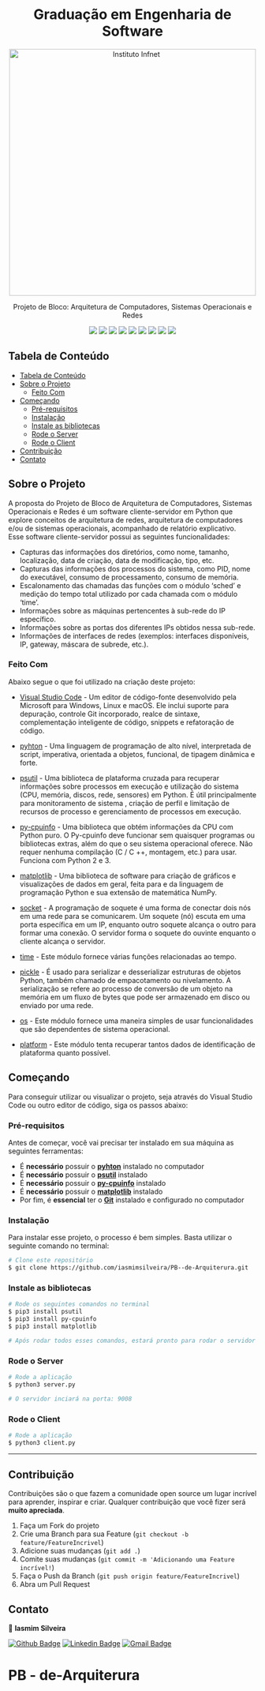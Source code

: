 <h1 align="center">
   Graduação em Engenharia de Software
</h1>

<p align="center">
   <img width="500px" src="https://github.com/iasmimsilveira/PB--de-Arquiterura/blob/main/logo.jpeg" alt="Instituto Infnet" width="280"/>
</p>

<p align="center">
    Projeto de Bloco: Arquitetura de Computadores, Sistemas Operacionais e Redes
</p>

<p align="center">
  <img src="https://img.shields.io/badge/python-v3.7.6-blue" />
  <img src="https://img.shields.io/badge/psutil-v5.8.0-orange" />
  <img src="https://img.shields.io/badge/pycpuinfo-v7.0.0-orange" />
  <img src="https://img.shields.io/badge/matplotlib-v3.3.4-orange" />
  <img src="https://img.shields.io/badge/socket-lightgrey" />
  <img src="https://img.shields.io/badge/time-lightgrey" />
  <img src="https://img.shields.io/badge/pickle-lightgrey" />
  <img src="https://img.shields.io/badge/os-lightgrey" />
  <img src="https://img.shields.io/badge/platform-lightgrey" />
</p>

## Tabela de Conteúdo

- [Tabela de Conteúdo](#tabela-de-conte%C3%BAdo)
- [Sobre o Projeto](#sobre-o-projeto)
  - [Feito Com](#feito-com)
- [Começando](#come%C3%A7ando)
  - [Pré-requisitos](#pr%C3%A9-requisitos)
  - [Instalação](#instala%C3%A7%C3%A3o)
  - [Instale as bibliotecas](#instale-as-bibliotecas)
  - [Rode o Server](#rode-o-server)
  - [Rode o Client](#rode-o-client)
- [Contribuição](#contribui%C3%A7%C3%A3o)
- [Contato](#contato)

## Sobre o Projeto
  
A proposta do Projeto de Bloco de Arquitetura de Computadores, Sistemas Operacionais e Redes é um software cliente-servidor em Python que explore conceitos de arquitetura de redes, arquitetura de computadores e/ou de sistemas operacionais, acompanhado de relatório explicativo. </br>
Esse software cliente-servidor possui as seguintes funcionalidades:
- Capturas das informações dos diretórios, como nome, tamanho, localização, data de criação, data de modificação, tipo, etc.
- Capturas das informações dos processos do sistema, como PID, nome do executável, consumo de processamento, consumo de memória.
- Escalonamento das chamadas das funções com o módulo ‘sched’ e medição do tempo total utilizado por cada chamada com o módulo ‘time’.
- Informações sobre as máquinas pertencentes à sub-rede do IP específico.
- Informações sobre as portas dos diferentes IPs obtidos nessa sub-rede.
- Informações de interfaces de redes (exemplos: interfaces disponíveis, IP, gateway, máscara de subrede, etc.).

### Feito Com

Abaixo segue o que foi utilizado na criação deste projeto:

- [Visual Studio Code](https://code.visualstudio.com/) - Um editor de código-fonte desenvolvido pela Microsoft para Windows, Linux e macOS. Ele inclui suporte para depuração, controle Git incorporado, realce de sintaxe, complementação inteligente de código, snippets e refatoração de código.

- [pyhton](https://www.python.org/) - Uma linguagem de programação de alto nível, interpretada de script, imperativa, orientada a objetos, funcional, de tipagem dinâmica e forte.

- [psutil](https://pypi.org/project/psutil/) - Uma biblioteca de plataforma cruzada para recuperar informações sobre processos em execução e utilização do sistema (CPU, memória, discos, rede, sensores) em Python. É útil principalmente para monitoramento de sistema , criação de perfil e limitação de recursos de processo e gerenciamento de processos em execução. 

- [py-cpuinfo](https://pypi.org/project/py-cpuinfo/) - Uma biblioteca que obtém informações da CPU com Python puro. O Py-cpuinfo deve funcionar sem quaisquer programas ou bibliotecas extras, além do que o seu sistema operacional oferece. Não requer nenhuma compilação (C / C ++, montagem, etc.) para usar. Funciona com Python 2 e 3.

- [matplotlib](https://matplotlib.org/) - Uma biblioteca de software para criação de gráficos e visualizações de dados em geral, feita para e da linguagem de programação Python e sua extensão de matemática NumPy.


- [socket](https://docs.python.org/3/library/socket.html) - A programação de soquete é uma forma de conectar dois nós em uma rede para se comunicarem. Um soquete (nó) escuta em uma porta específica em um IP, enquanto outro soquete alcança o outro para formar uma conexão. O servidor forma o soquete do ouvinte enquanto o cliente alcança o servidor.

- [time](https://docs.python.org/3/library/time.html) - Este módulo fornece várias funções relacionadas ao tempo.

- [pickle](https://docs.python.org/3/library/pickle.html) - É usado para serializar e desserializar estruturas de objetos Python, também chamado de empacotamento ou nivelamento. A serialização se refere ao processo de conversão de um objeto na memória em um fluxo de bytes que pode ser armazenado em disco ou enviado por uma rede.

- [os](https://docs.python.org/3/library/os.html) - Este módulo fornece uma maneira simples de usar funcionalidades que são dependentes de sistema operacional.

- [platform](https://docs.python.org/3/library/platform.html) - Este módulo tenta recuperar tantos dados de identificação de plataforma quanto possível.


## Começando

Para conseguir utilizar ou visualizar o projeto, seja através do Visual Studio Code ou outro editor de código, siga os passos abaixo:

### Pré-requisitos

Antes de começar, você vai precisar ter instalado em sua máquina as seguintes ferramentas:
- É **necessário** possuir o **[pyhton](https://www.python.org/)** instalado no computador
- É **necessário** possuir o **[psutil](https://pypi.org/project/psutil/)** instalado
- É **necessário** possuir o **[py-cpuinfo](https://pypi.org/project/py-cpuinfo/)** instalado
- É **necessário** possuir o **[matplotlib](https://matplotlib.org/)** instalado
- Por fim, é **essencial** ter o **[Git](https://git-scm.com/)** instalado e configurado no computador

### Instalação

Para instalar esse projeto, o processo é bem simples. Basta utilizar o seguinte comando no terminal:

```bash
# Clone este repositório
$ git clone https://github.com/iasmimsilveira/PB--de-Arquiterura.git
```

### Instale as bibliotecas

```bash
# Rode os seguintes comandos no terminal
$ pip3 install psutil
$ pip3 install py-cpuinfo
$ pip3 install matplotlib

# Após rodar todos esses comandos, estará pronto para rodar o servidor :)
```

### Rode o Server

```bash
# Rode a aplicação
$ python3 server.py

# O servidor inciará na porta: 9008
```

### Rode o Client

```bash
# Rode a aplicação
$ python3 client.py
```

---

## Contribuição

Contribuições são o que fazem a comunidade open source um lugar incrível para aprender, inspirar e criar. Qualquer contribuição que você fizer será **muito apreciada**.

1. Faça um Fork do projeto
2. Crie uma Branch para sua Feature (`git checkout -b feature/FeatureIncrivel`)
3. Adicione suas mudanças (`git add .`)
4. Comite suas mudanças (`git commit -m 'Adicionando uma Feature incrível!`)
5. Faça o Push da Branch (`git push origin feature/FeatureIncrivel`)
6. Abra um Pull Request

## Contato

👤  **Iasmim Silveira**

[![Github Badge](https://img.shields.io/badge/-Github-000?style=round-square&logo=Github&logoColor=white&link=https://github.com/iasmimsilveira)](https://github.com/iasmimsilveira)
[![Linkedin Badge](https://img.shields.io/badge/-LinkedIn-blue?style=round-square&logo=Linkedin&logoColor=white&link=https://www.linkedin.com/in/iasmimsilveira/)](https://www.linkedin.com/in/iasmimsilveira/)
[![Gmail Badge](https://img.shields.io/badge/-Gmail-c14438?style=round-square&logo=Gmail&logoColor=white&link=mailto:iasmimdjs@gmail.com)](mailto:iasmimdjs@gmail.com)
# PB - de-Arquiterura
